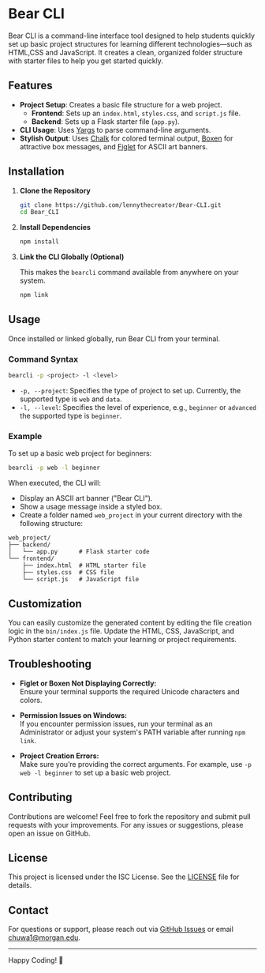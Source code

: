 
# Bear CLI

Bear CLI is a command-line interface tool designed to help students quickly set up basic project structures for learning different technologies—such as HTML,CSS and JavaScript. It creates a clean, organized folder structure with starter files to help you get started quickly.

## Features

- **Project Setup**: Creates a basic file structure for a web project.
  - **Frontend**: Sets up an `index.html`, `styles.css`, and `script.js` file.
  - **Backend**: Sets up a Flask starter file (`app.py`).
- **CLI Usage**: Uses [Yargs](https://github.com/yargs/yargs) to parse command-line arguments.
- **Stylish Output**: Uses [Chalk](https://github.com/chalk/chalk) for colored terminal output, [Boxen](https://github.com/sindresorhus/boxen) for attractive box messages, and [Figlet](https://github.com/patorjk/figlet.js) for ASCII art banners.

## Installation

1. **Clone the Repository**

   ```bash
   git clone https://github.com/lennythecreator/Bear-CLI.git
   cd Bear_CLI
   ```

2. **Install Dependencies**

   ```bash
   npm install
   ```

3. **Link the CLI Globally (Optional)**

   This makes the `bearcli` command available from anywhere on your system.

   ```bash
   npm link
   ```

## Usage

Once installed or linked globally, run Bear CLI from your terminal.

### Command Syntax

```bash
bearcli -p <project> -l <level>
```

- `-p, --project`: Specifies the type of project to set up. Currently, the supported type is `web` and `data`.
- `-l, --level`: Specifies the level of experience, e.g., `beginner` or `advanced` the supported type is `beginner`.

### Example

To set up a basic web project for beginners:

```bash
bearcli -p web -l beginner
```

When executed, the CLI will:

- Display an ASCII art banner ("Bear CLI").
- Show a usage message inside a styled box.
- Create a folder named `web_project` in your current directory with the following structure:

```
web_project/
├── backend/
│   └── app.py      # Flask starter code
└── frontend/
    ├── index.html  # HTML starter file
    ├── styles.css  # CSS file
    └── script.js   # JavaScript file
```

## Customization

You can easily customize the generated content by editing the file creation logic in the `bin/index.js` file. Update the HTML, CSS, JavaScript, and Python starter content to match your learning or project requirements.

## Troubleshooting

- **Figlet or Boxen Not Displaying Correctly:**  
  Ensure your terminal supports the required Unicode characters and colors.

- **Permission Issues on Windows:**  
  If you encounter permission issues, run your terminal as an Administrator or adjust your system's PATH variable after running `npm link`.

- **Project Creation Errors:**  
  Make sure you’re providing the correct arguments. For example, use `-p web -l beginner` to set up a basic web project.

## Contributing

Contributions are welcome! Feel free to fork the repository and submit pull requests with your improvements. For any issues or suggestions, please open an issue on GitHub.

## License

This project is licensed under the ISC License. See the [LICENSE](LICENSE) file for details.

## Contact

For questions or support, please reach out via [GitHub Issues](https://github.com/lennythecreator/Bear_CLI/issues) or email [chuwa1@morgan.edu](mailto:chuwa1@morgan.edu).

---

Happy Coding! 🚀
